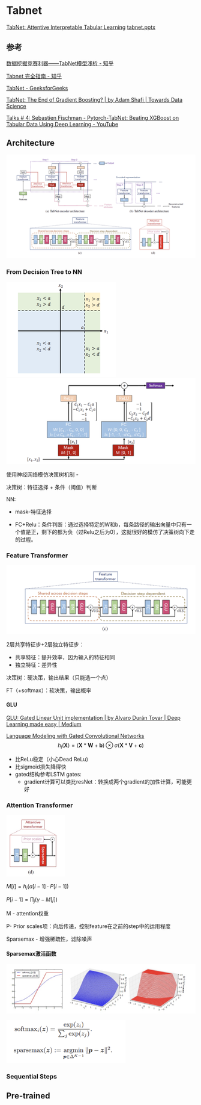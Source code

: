 # Tabnet

 [TabNet: Attentive Interpretable Tabular Learning](https://www.aaai.org/AAAI21Papers/AAAI-1063.ArikS.pdf)  [tabnet.pptx](tabnet.assets/tabnet.pptx)  

## 参考

 [数据挖掘竞赛利器——TabNet模型浅析 - 知乎](https://zhuanlan.zhihu.com/p/152211918) 

 [Tabnet 完全指南 - 知乎](https://zhuanlan.zhihu.com/p/357911274)

 [TabNet - GeeksforGeeks](https://www.geeksforgeeks.org/tabnet/)  

 [TabNet: The End of Gradient Boosting? | by Adam Shafi | Towards Data Science](https://towardsdatascience.com/tabnet-e1b979907694) 

 [Talks # 4: Sebastien Fischman - Pytorch-TabNet: Beating XGBoost on Tabular Data Using Deep Learning - YouTube](https://www.youtube.com/watch?v=ysBaZO8YmX8) 

## Architecture

![image-20221007211748204](tabnet.assets/image-20221007211748204.png)

### From Decision Tree to NN

<img src="tabnet.assets/image-20221007211818282.png" alt="image-20221007211818282" style="zoom:50%;" /> <img src="tabnet.assets/image-20221007211826442.png" alt="image-20221007211826442" style="zoom:50%;" />

使用神经网络模仿决策树机制 - 

决策树：特征选择 + 条件（阈值）判断

NN: 

- mask-特征选择

- FC+Relu：条件判断：通过选择特定的W和b，每条路径的输出向量中只有一个值是正，剩下的都为负（过Relu之后为0），这就很好的模仿了决策树向下走的过程。

### Feature Transformer

<img src="tabnet.assets/image-20221008130715404.png" alt="image-20221008130715404" style="zoom:50%;" />

2层共享特征步+2层独立特征步：

- 共享特征：提升效率，因为输入的特征相同
- 独立特征：差异性

决策树：硬决策，输出结果（只能选一个点）

FT（+softmax）：软决策，输出概率

#### GLU

 [GLU: Gated Linear Unit implementation | by Alvaro Durán Tovar | Deep Learning made easy | Medium](https://medium.com/deeplearningmadeeasy/glu-gated-linear-unit-21e71cd52081)  

[Language Modeling with Gated Convolutional Networks](https://arxiv.org/pdf/1612.08083.pdf) 
$$
h_l(\mathbf X) = (\mathbf X * \mathbf W + \mathbf b) \otimes \sigma(\mathbf X*\mathbf V+\mathbf c)
$$

- 比ReLu稳定（小心Dead ReLu)
- 比sigmoid损失降得快
- gated结构参考LSTM gates:
  - gradient计算可以类比resNet：转换成两个gradient的加性计算，可能更好


### Attention Transformer

<img src="tabnet.assets/image-20221008130705321.png" alt="image-20221008130705321" style="zoom:50%;" />

$M[i] = h_i(a[i-1] \cdot P[i-1])$

$P[i-1] = \prod_j (\gamma - M[j])$

M - attention权重

P- Prior scales项：向后传递，控制feature在之前的step中的运用程度

Sparsemax - 增强稀疏性，滤除噪声

#### Sparsemax激活函数

![image-20221008130527585](tabnet.assets/image-20221008130527585.png)

<img src="tabnet.assets/image-20221008130545318.png" alt="image-20221008130545318" style="zoom:50%;" />



### Sequential Steps



## Pre-trained

